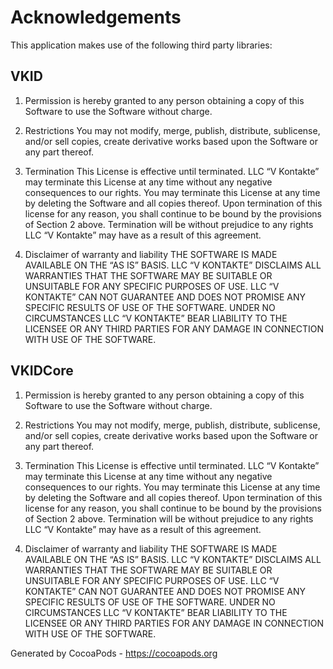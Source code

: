 # Acknowledgements
This application makes use of the following third party libraries:

## VKID

1. Permission is hereby granted to any person obtaining a copy of this Software to
use the Software without charge.

2. Restrictions
You may not modify, merge, publish, distribute, sublicense, and/or sell copies,
create derivative works based upon the Software or any part thereof.

3. Termination
This License is effective until terminated. LLC “V Kontakte” may terminate this
License at any time without any negative consequences to our rights.
You may terminate this License at any time by deleting the Software and all copies
thereof. Upon termination of this license for any reason, you shall continue to be
bound by the provisions of Section 2 above.
Termination will be without prejudice to any rights LLC “V Kontakte” may have as
a result of this agreement.

4. Disclaimer of warranty and liability
THE SOFTWARE IS MADE AVAILABLE ON THE “AS IS” BASIS. LLC “V KONTAKTE” DISCLAIMS
ALL WARRANTIES THAT THE SOFTWARE MAY BE SUITABLE OR UNSUITABLE FOR ANY SPECIFIC
PURPOSES OF USE. LLC “V KONTAKTE” CAN NOT GUARANTEE AND DOES NOT PROMISE ANY
SPECIFIC RESULTS OF USE OF THE SOFTWARE.
UNDER NO CIRCUMSTANCES LLC “V KONTAKTE” BEAR LIABILITY TO THE LICENSEE OR ANY
THIRD PARTIES FOR ANY DAMAGE IN CONNECTION WITH USE OF THE SOFTWARE.


## VKIDCore

1. Permission is hereby granted to any person obtaining a copy of this Software to
use the Software without charge.

2. Restrictions
You may not modify, merge, publish, distribute, sublicense, and/or sell copies,
create derivative works based upon the Software or any part thereof.

3. Termination
This License is effective until terminated. LLC “V Kontakte” may terminate this
License at any time without any negative consequences to our rights.
You may terminate this License at any time by deleting the Software and all copies
thereof. Upon termination of this license for any reason, you shall continue to be
bound by the provisions of Section 2 above.
Termination will be without prejudice to any rights LLC “V Kontakte” may have as
a result of this agreement.

4. Disclaimer of warranty and liability
THE SOFTWARE IS MADE AVAILABLE ON THE “AS IS” BASIS. LLC “V KONTAKTE” DISCLAIMS
ALL WARRANTIES THAT THE SOFTWARE MAY BE SUITABLE OR UNSUITABLE FOR ANY SPECIFIC
PURPOSES OF USE. LLC “V KONTAKTE” CAN NOT GUARANTEE AND DOES NOT PROMISE ANY
SPECIFIC RESULTS OF USE OF THE SOFTWARE.
UNDER NO CIRCUMSTANCES LLC “V KONTAKTE” BEAR LIABILITY TO THE LICENSEE OR ANY
THIRD PARTIES FOR ANY DAMAGE IN CONNECTION WITH USE OF THE SOFTWARE.

Generated by CocoaPods - https://cocoapods.org
